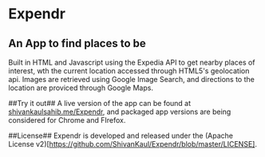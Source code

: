 # Expendr #
## An App to find places to be ##
Built in HTML and Javascript using the Expedia API to get nearby places of interest, wth the current location accessed through HTML5's geolocation api.
Images are retrieved using Google Image Search, and directions to the location are proviced through Google Maps.

##Try it out##
A live version of the app can be found at [shivankaulsahib.me/Expendr](http://shivankaulsahib.me/Expendr/), and packaged app versions are being considered for Chrome and FIrefox.

##License##
Expendr is developed and released under the (Apache License v2)[https://github.com/ShivanKaul/Expendr/blob/master/LICENSE].
